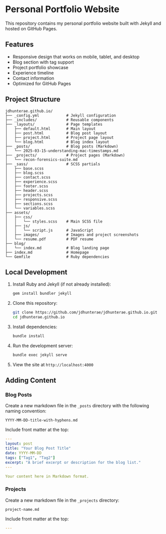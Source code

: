 # Personal Portfolio Website

This repository contains my personal portfolio website built with Jekyll and hosted on GitHub Pages.

## Features

- Responsive design that works on mobile, tablet, and desktop
- Blog section with tag support
- Project portfolio showcase
- Experience timeline
- Contact information
- Optimized for GitHub Pages

## Project Structure

```
jdhunterae.github.io/
├── _config.yml            # Jekyll configuration
├── _includes/             # Reusable components
├── _layouts/              # Page templates
│   ├── default.html       # Main layout
│   ├── post.html          # Blog post layout
│   ├── project.html       # Project page layout
│   └── blog.html          # Blog index layout
├── _posts/                # Blog posts (Markdown)
│   └── 2025-03-15-understanding-mac-timestamps.md
├── _projects/             # Project pages (Markdown)
│   └── recon-forensics-suite.md
├── _sass/                 # SCSS partials
│   ├── base.scss
│   ├── blog.scss
│   ├── contact.scss
│   ├── experience.scss
│   ├── footer.scss
│   ├── header.scss
│   ├── projects.scss
│   ├── responsive.scss
│   ├── sections.scss
│   └── variables.scss
├── assets/
│   ├── css/
│   │   └── styles.scss    # Main SCSS file
│   ├── js/
│   │   └── script.js      # JavaScript
│   ├── images/            # Images and project screenshots
│   └── resume.pdf         # PDF resume
├── blog/
│   └── index.md           # Blog landing page
├── index.md               # Homepage
└── Gemfile                # Ruby dependencies
```

## Local Development

1. Install Ruby and Jekyll (if not already installed):
   ```bash
   gem install bundler jekyll
   ```

2. Clone this repository:
   ```bash
   git clone https://github.com/jdhunterae/jdhunterae.github.io.git
   cd jdhunterae.github.io
   ```

3. Install dependencies:
   ```bash
   bundle install
   ```

4. Run the development server:
   ```bash
   bundle exec jekyll serve
   ```

5. View the site at `http://localhost:4000`

## Adding Content

### Blog Posts

Create a new markdown file in the `_posts` directory with the following naming convention:
```
YYYY-MM-DD-title-with-hyphens.md
```

Include front matter at the top:
```yaml
---
layout: post
title: "Your Blog Post Title"
date: YYYY-MM-DD
tags: ["Tag1", "Tag2"]
excerpt: "A brief excerpt or description for the blog list."
---

Your content here in Markdown format.
```

### Projects

Create a new markdown file in the `_projects` directory:
```
project-name.md
```

Include front matter at the top:
```yaml
---
